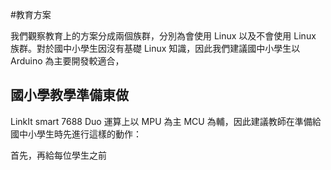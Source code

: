 #教育方案

我們觀察教育上的方案分成兩個族群，分別為會使用 Linux 以及不會使用 Linux 族群。對於國中小學生因沒有基礎 Linux 知識，因此我們建議國中小學生以 Arduino 為主要開發較適合，

## 國小學教學準備東做

LinkIt smart 7688 Duo 運算上以 MPU 為主 MCU 為輔，因此建議教師在準備給國中小學生時先進行這樣的動作：

首先，再給每位學生之前